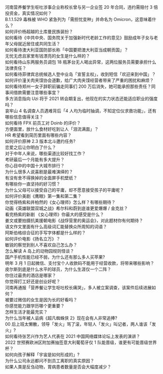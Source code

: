 河南营养餐学生呕吐涉事企业称校长曾与另一企业签 20 年合同，违约需赔付 3 倍投资金，真实情况如何？  
B.1.1.529 毒株被 WHO 紧急列为「需担忧变种」并命名为 Omicron，这意味着什么？  
如何评价杨超越的土库曼民族装扮？  
如何看待《中共中央、国务院关于加强新时代老龄工作的意见》鼓励成年子女与老年父母就近居住或共同生活？  
如何看待澳大利亚国防部长称「中国要把澳大利亚当成朝贡国」？  
无忧无虑且家里有钱漂亮的女生是什么样的？  
如何看待山东两服务员调包 18 瓶茅台无人喝出异常，这两位服务员需要承担什么法律责任？  
如何看待菲律宾总统候选人登中业岛「宣誓主权」，收到短信「欢迎来到中国」？  
如何评价潼关肉夹馍协会道歉，给广大肉夹馍经营者带来了严重的困扰和麻烦？  
如何看待郑州一女子辞职前骗走同事们 200 万后消失，她可能承担那些责任？同事间借款需要注意哪些事宜？  
多方消息指向 Uzi 将于 2021 转会期复出，他现在的实力状态还能适应职业的强度吗？  
哀牢山 4 名调查人员遇难背后「4 人均为临时抽调，不知定位仪求救功能」，还有哪些信息值得关注？  
如何看待 FPX 前员工对 Doinb 的评价？  
方便面里，放什么食材好吃到让人「泪流满面」？  
HR 希望看到简历里面有哪些内容？  
如何评价原神 2.3 版本北斗邀约任务?  
恋爱之后让你明白了什么？  
对于中年人来说，哪些渠道比较好找工作？  
考研最后一个月能有多大提升？  
你心目中的中国十大城市排行？  
为什么很多人说喜剧是最难演绎的？  
有没有舍不得换掉的全面屏手机壁纸？  
有哪些你一直坚持的好习惯？  
为什么父母可以接受自己的平庸，却不愿意接受孩子的平庸呢？  
如何评价美剧《鹰眼》第一集和第二集？  
你觉得杨紫和井柏然的《女心理师》怎么样？有哪些期待？  
动画《英雄联盟双城之战》希尔科和蔚到底谁更爱爆爆 / 金克丝？  
看完杨紫的新剧 《女心理师》你最大的感受是什么？  
姜文或要拍摄抗美援朝电影《战俘营里的奥运会》，对此题材你有何期待？  
语文作文里面有什么高级词汇能替换众所周知的词语？  
阿斯伯格综合征的手写字体都是什么样的？  
如何评价电影《扬名立万》？  
敏锐的察觉到别人不喜欢自己怎么办？  
怎么解读 A 岛上的动物园规则怪谈？  
国产手机性能已经不弱，为什么还有那么多人买苹果?  
明年 3 月 1 日起微信、支付宝个人收款码不能用于经营收款，将带来哪些影响？  
皮尔斯到底是什么水平的球员，为什么生涯仅一个二阵？  
你住过最贵的酒店是哪家？  
你觉得打工好还是创业好呢？  
河南再通报「营养餐让学生呕吐校长痛哭」，多人被立案调查，该案件后续进展如何？  
被要过微信的女生是因为长的好看吗？  
你感觉能力跟学历哪个更重要？  
怎样生活才能最充实？  
为什么当年被人诟病《超凡蜘蛛侠 2》现在会有人非常追捧?  
00 后上班太懒散，领导「发火」骂了滚，年轻人「发火」叫记者，两人谁该「发火」?  
如何看待张艺兴作为艺人代表在 2021 中国网络媒体论坛上发表的演讲？  
2022 世预赛欧洲区附加赛抽签意大利葡萄牙仅 1 队能晋级，谁更有可能晋级世界杯？  
如何向孩子解释「宇宙是如何形成的」?  
为什么公司永远都问不到员工离职的真实原因？  
如果人类是反刍动物，胃病患者数量是否会大幅度减少？  

